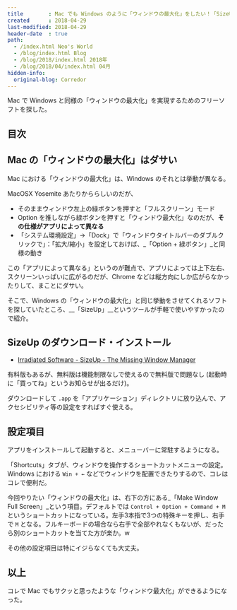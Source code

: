 ```yaml
---
title        : Mac でも Windows のように「ウィンドウの最大化」をしたい！「SizeUp」を使う
created      : 2018-04-29
last-modified: 2018-04-29
header-date  : true
path:
  - /index.html Neo's World
  - /blog/index.html Blog
  - /blog/2018/index.html 2018年
  - /blog/2018/04/index.html 04月
hidden-info:
  original-blog: Corredor
---
```


Mac で Windows と同様の「ウィンドウの最大化」を実現するためのフリーソフトを探した。

## 目次

## Mac の「ウィンドウの最大化」はダサい

Mac における「ウィンドウの最大化」は、Windows のそれとは挙動が異なる。

MacOSX Yosemite あたりかららしいのだが、

- そのままウィンドウ左上の緑ボタンを押すと「フルスクリーン」モード
- Option を推しながら緑ボタンを押すと「ウィンドウ最大化」なのだが、__その仕様がアプリによって異なる__
- 「システム環境設定」→「Dock」で「ウィンドウタイトルバーのダブルクリックで」：「拡大/縮小」を設定しておけば、_「Option + 緑ボタン」_と同様の動き

この「アプリによって異なる」というのが難点で、アプリによっては上下左右、スクリーンいっぱいに広がるのだが、Chrome などは縦方向にしか広がらなかったりして、まことにダサい。

そこで、Windows の「ウィンドウの最大化」と同じ挙動をさせてくれるソフトを探していたところ、__「SizeUp」__というツールが手軽で使いやすかったので紹介。

## SizeUp のダウンロード・インストール

- [Irradiated Software - SizeUp - The Missing Window Manager](http://www.irradiatedsoftware.com/sizeup/)

有料版もあるが、無料版は機能制限なしで使えるので無料版で問題なし (起動時に「買ってね」というお知らせが出るだけ)。

ダウンロードして `.app` を「アプリケーション」ディレクトリに放り込んで、アクセシビリティ等の設定をすればすぐ使える。

## 設定項目

アプリをインストールして起動すると、メニューバーに常駐するようになる。

「Shortcuts」タブが、ウィンドウを操作するショートカットメニューの設定。Windows における `Win + ←` などでウィンドウを配置できたりするので、コレはコレで便利だ。

今回やりたい「ウィンドウの最大化」は、右下の方にある_「Make Window Full Screen」_という項目。デフォルトでは `Control + Option + Command + M` というショートカットになっている。左手3本指で3つの特殊キーを押し、右手で `M` となる。フルキーボードの場合なら右手で全部やれなくもないが、だったら別のショートカットを当てた方が楽か。w

その他の設定項目は特にイジらなくても大丈夫。

## 以上

コレで Mac でもサクッと思ったような「ウィンドウ最大化」ができるようになった。
